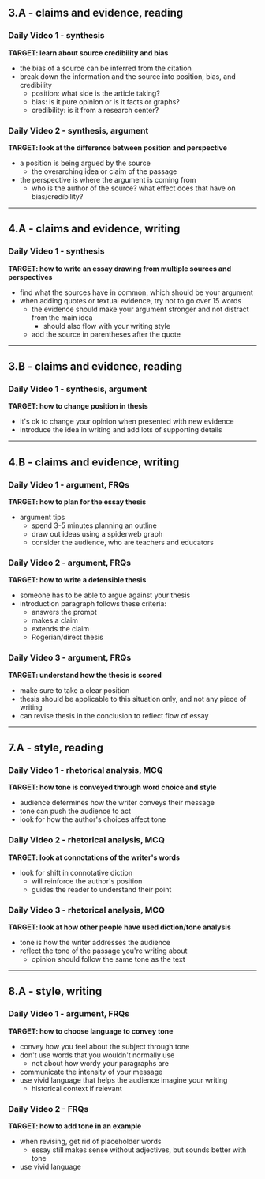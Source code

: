## 3.A - claims and evidence, reading
### Daily Video 1 - synthesis
**TARGET: learn about source credibility and bias**
- the bias of a source can be inferred from the citation
- break down the information and the source into position, bias, and credibility
    - position: what side is the article taking?
    - bias: is it pure opinion or is it facts or graphs?
    - credibility: is it from a research center?

### Daily Video 2 - synthesis, argument
**TARGET: look at the difference between position and perspective**
- a position is being argued by the source
    - the overarching idea or claim of the passage
- the perspective is where the argument is coming from
    - who is the author of the source? what effect does that have on bias/credibility?

---

## 4.A - claims and evidence, writing
### Daily Video 1 - synthesis
**TARGET: how to write an essay drawing from multiple sources and perspectives**
- find what the sources have in common, which should be your argument
- when adding quotes or textual evidence, try not to go over 15 words
    - the evidence should make your argument stronger and not distract from the main idea
        - should also flow with your writing style
    - add the source in parentheses after the quote

---

## 3.B - claims and evidence, reading
### Daily Video 1 - synthesis, argument
**TARGET: how to change position in thesis**
- it's ok to change your opinion when presented with new evidence
- introduce the idea in writing and add lots of supporting details 

---

## 4.B - claims and evidence, writing
### Daily Video 1 - argument, FRQs
**TARGET: how to plan for the essay thesis**
- argument tips
    - spend 3-5 minutes planning an outline
    - draw out ideas using a spiderweb graph
    - consider the audience, who are teachers and educators

### Daily Video 2 - argument, FRQs
**TARGET: how to write a defensible thesis**
- someone has to be able to argue against your thesis
- introduction paragraph follows these criteria:
    - answers the prompt
    - makes a claim
    - extends the claim
    - Rogerian/direct thesis

### Daily Video 3 - argument, FRQs
**TARGET: understand how the thesis is scored**
- make sure to take a clear position
- thesis should be applicable to this situation only, and not any piece of writing
- can revise thesis in the conclusion to reflect flow of essay

---

## 7.A - style, reading
### Daily Video 1 - rhetorical analysis, MCQ
**TARGET: how tone is conveyed through word choice and style**
- audience determines how the writer conveys their message
- tone can push the audience to act
- look for how the author's choices affect tone

### Daily Video 2 - rhetorical analysis, MCQ
**TARGET: look at connotations of the writer's words**
- look for shift in connotative diction
    - will reinforce the author's position
    - guides the reader to understand their point

### Daily Video 3 - rhetorical analysis, MCQ
**TARGET: look at how other people have used diction/tone analysis**
- tone is how the writer addresses the audience
- reflect the tone of the passage you're writing about
    - opinion should follow the same tone as the text

---

## 8.A - style, writing
### Daily Video 1 - argument, FRQs
**TARGET: how to choose language to convey tone**
- convey how you feel about the subject through tone
- don't use words that you wouldn't normally use
    - not about how wordy your paragraphs are
- communicate the intensity of your message
- use vivid language that helps the audience imagine your writing
    - historical context if relevant

### Daily Video 2 - FRQs
**TARGET: how to add tone in an example**
- when revising, get rid of placeholder words
    - essay still makes sense without adjectives, but sounds better with tone
- use vivid language